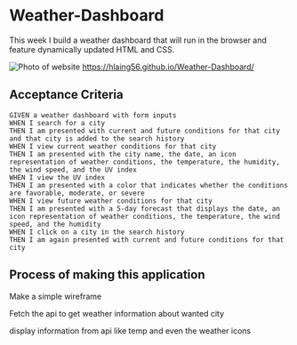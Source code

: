 # Weather-Dashboard
This week I build a weather dashboard that will run in the browser and feature dynamically updated HTML and CSS.

![Photo of website](https://user-images.githubusercontent.com/90152576/140666541-b8962d37-d2fe-48a4-8fad-0b6f0d8055e8.png)
https://hlaing56.github.io/Weather-Dashboard/

## Acceptance Criteria
```
GIVEN a weather dashboard with form inputs
WHEN I search for a city
THEN I am presented with current and future conditions for that city and that city is added to the search history
WHEN I view current weather conditions for that city
THEN I am presented with the city name, the date, an icon representation of weather conditions, the temperature, the humidity, the wind speed, and the UV index
WHEN I view the UV index
THEN I am presented with a color that indicates whether the conditions are favorable, moderate, or severe
WHEN I view future weather conditions for that city
THEN I am presented with a 5-day forecast that displays the date, an icon representation of weather conditions, the temperature, the wind speed, and the humidity
WHEN I click on a city in the search history
THEN I am again presented with current and future conditions for that city
```

## Process of making this application

Make a simple wireframe 

Fetch the api to get weather information about wanted city

display information from api like temp and even the weather icons
